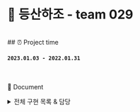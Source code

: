 # 🥇 등산하조 - team 029

<br>
## ⏰ Project time

#### `2023.01.03 - 2022.01.31`

<br>

 📔 Document
<details>
<summary>전체 구현 목록 & 담당</summary>

<br>

[Frontend]

- 우성윤: Header, Footer, RandingPage, MyPaheEdit
- 박승철: Log in, 게시글 세부 조회 페이지, 게시글 수정
- 박한나: Sign Up, 커뮤니티 
- 노수혁: 게시글 작성, MyPage

<br>

[Backend]

- 박민우: 
- 박정한울: 
- 장현준:

<br>
